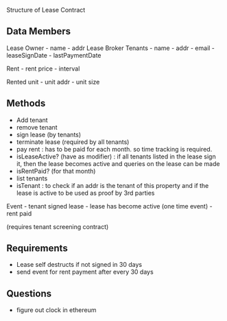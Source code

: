   Structure of Lease Contract

  ## Data Members
  
  Lease Owner
    - name
    - addr
  Lease Broker
  Tenants
    - name
    - addr
    - email
    - leaseSignDate
    - lastPaymentDate

  Rent
    - rent price
    - interval

  Rented unit
    - unit addr
    - unit size

  ## Methods

  - Add tenant
  - remove tenant
  - sign lease (by tenants)
  - terminate lease (required by all tenants)
  - pay rent
      : has to be paid for each month. so time tracking is required.
  - isLeaseActive? (have as modifier)
      : if all tenants listed in the lease sign it, then the lease becomes active
       and queries on the lease can be made
  - isRentPaid? (for that month)
  - list tenants
  - isTenant
      : to check if an addr is the tenant of this property and if the lease is active
        to be used as proof by 3rd parties

  Event
    - tenant signed lease
    - lease has become active (one time event)
    - rent paid

  (requires tenant screening contract)
  

  ## Requirements
   - Lease self destructs if not signed in 30 days
   - send event for rent payment after every 30 days


  ## Questions
   - figure out clock in ethereum

